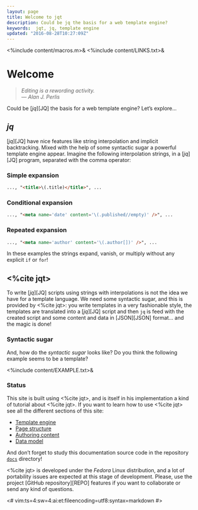 ```yaml
---
layout: page
title: Welcome to jqt
description: Could be jq the basis for a web template engine?
keywords:  jqt, jq, template engine
updated: "2016-08-28T10:27:09Z"
---
```

<%include content/macros.m>&
<%include content/LINKS.txt>&

# Welcome

> _Editing is a rewording activity._\
> — _Alan J. Perlis_

Could be [_jq_][JQ] the basis for a web template engine?
Let’s explore&hellip;

## _jq_

[_jq_][JQ] have nice features like string interpolation and implicit backtracking.
Mixed with the help of some syntactic sugar a powerful template engine appear.
Imagine the following interpolation strings, in a [_jq_][JQ] program,
separated with the comma operator:

### Simple expansion

```html
..., "<title>\(.title)</title>", ...
```

### Conditional expansion

```html
..., "<meta name='date' content='\(.published//empty)' />", ...
```

### Repeated expansion

```html
..., "<meta name='author' content='\(.author[])' />", ...
```

In these examples the strings expand, vanish, or multiply without any
explicit `if` or `for`!

## <%cite jqt>

To write [_jq_][JQ] scripts using strings with interpolations is not the idea we have
for a template language. We need some syntactic sugar, and this is provided by
<%cite jqt>: you write templates in a very fashionable style, the templates
are translated into a [_jq_][JQ] script and then `jq` is feed with the created
script and some content and data in [JSON][JSON] format&hellip; and the magic is done!

### Syntactic sugar

And, how do the _syntactic sugar_ looks like?  Do you think the following
example seems to be a template?

<%include content/EXAMPLE.txt>&

### Status

This site is built using <%cite jqt>, and is itself in his implementation a kind of
tutorial about <%cite jqt>.
If you want to learn how to use <%cite jqt> see all the different sections of this site:

* [Template engine](./engine.html)
* [Page structure](./structure.html)
* [Authoring content](./content.html)
* [Data model](./data.html)

And don’t forget to study this documentation source code in the repository
[`docs`](https://github.com/fadado/jqt/tree/master/docs) directory!

<%cite jqt> is developed under the _Fedora_ Linux
distribution, and a lot of portability issues are expected at this stage of
development. Please, use the project [GitHub repository][REPO] features if you
want to collaborate or send any kind of questions.

<#
vim:ts=4:sw=4:ai:et:fileencoding=utf8:syntax=markdown
#>
